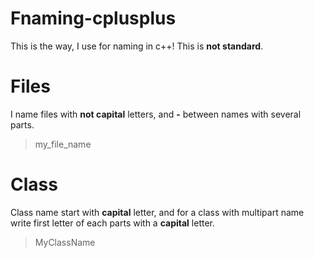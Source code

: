 # Fnaming-cplusplus
 This is the way, I use for naming in c++! This is **not standard**.
 # Files
 I name files with **not capital** letters, and **-** between names with several parts.
 > my_file_name
 # Class
 Class name start with **capital** letter, and for a class with multipart name write first letter of each parts with a **capital** letter.
 > MyClassName
 
